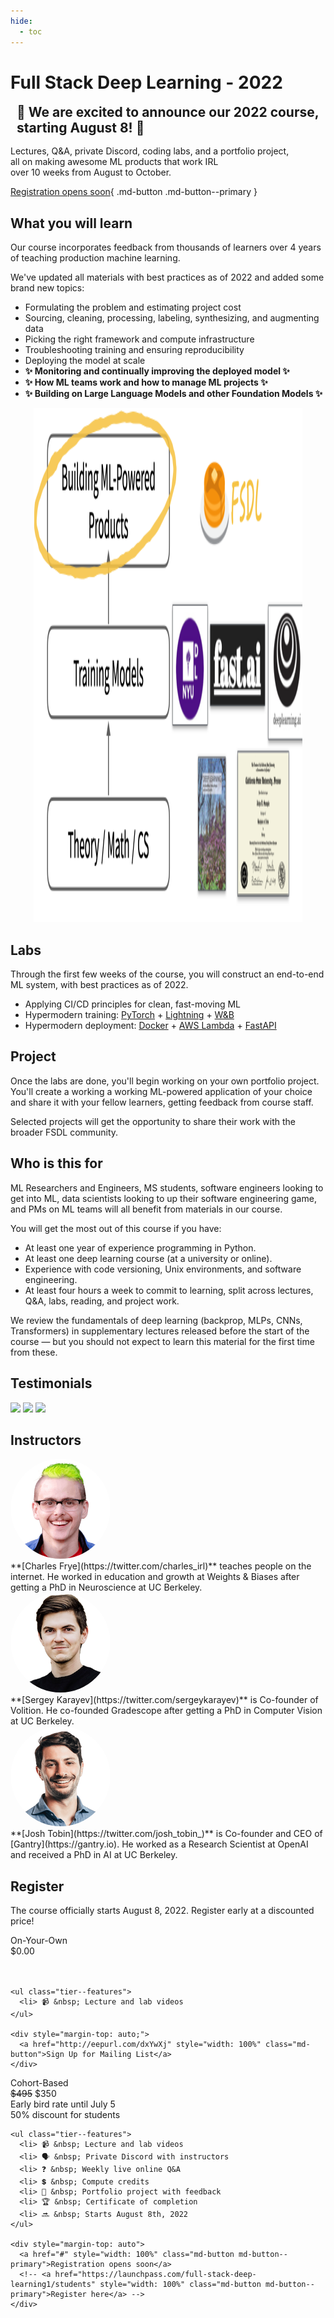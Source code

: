 ```yaml
---
hide:
  - toc
---
```

# Full Stack Deep Learning - 2022

<div class="md-banner announce"  markdown>
<h2 style="margin: 16px 10px;"> 🚀  We are excited to announce our 2022 course, starting August 8! 🚀 </h2>

Lectures, Q&A, private Discord, coding labs, and a portfolio project,<br>
all on making awesome ML products that work IRL<br>
over 10 weeks from August to October.<br>

[Registration opens soon](#register){ .md-button .md-button--primary }

</div>

## What you will learn

Our course incorporates feedback from thousands of learners over 4 years of
teaching production machine learning.

We've updated all materials with best practices as of 2022 and added some brand new topics:

- Formulating the problem and estimating project cost
- Sourcing, cleaning, processing, labeling, synthesizing, and augmenting data
- Picking the right framework and compute infrastructure
- Troubleshooting training and ensuring reproducibility
- Deploying the model at scale
- **✨ Monitoring and continually improving the deployed model ✨**
- **✨ How ML teams work and how to manage ML projects ✨**
- **✨ Building on Large Language Models and other Foundation Models ✨**

<p align="center">
  <img src="/images/positioning.png" height="822px" width="430px" />
</p>

## Labs

Through the first few weeks of the course, you will construct an end-to-end ML system, with best practices as of 2022.

- Applying CI/CD principles for clean, fast-moving ML
- Hypermodern training: [PyTorch](https://pytorch.org) + [Lightning](https:/pytorchlightning.ai) + [W&B](https://wandb.ai)
- Hypermodern deployment: [Docker](https://docker.com) + [AWS Lambda](https://aws.amazon.com/lambda) + [FastAPI](https://fastapi.tiangolo.com)

## Project

Once the labs are done, you'll begin working on your own portfolio project.
You'll create a working a working ML-powered application of your choice and share it with your fellow learners,
getting feedback from course staff.

Selected projects will get the opportunity to share their work with the broader FSDL community.

## Who is this for

ML Researchers and Engineers,
MS students,
software engineers looking to get into ML,
data scientists looking to up their software engineering game,
and PMs on ML teams will all benefit from materials in our course.

You will get the most out of this course if you have:

- At least one year of experience programming in Python.
- At least one deep learning course (at a university or online).
- Experience with code versioning, Unix environments, and software engineering.
- At least four hours a week to commit to learning, split across lectures, Q&A, labs, reading, and project work.

We review the fundamentals of deep learning (backprop, MLPs, CNNs, Transformers) in supplementary lectures released before the start of the course — but you should not expect to learn this material for the first time from these.

## Testimonials

<a href="https://twitter.com/borisdayma/status/1281281082604871681"><img src="/images/testimonial-00.png"></a>
<a href="https://twitter.com/chipro/status/1156416625400172544"><img src = "/images/testimonial-01.png"></a>
<a href="https://twitter.com/carranzadanielh/status/1329521631216144385"><img src ="/images/testimonial-02.png"></a>

## Instructors

<div class="person" markdown>
  <img src="/images/charles.png" style="border-radius: 50%;">
  <div markdown>
  **[Charles Frye](https://twitter.com/charles_irl)** teaches people on the internet. He worked in education and growth at Weights & Biases after getting a PhD in Neuroscience at UC Berkeley.
  </div>
</div>

<div class="person" markdown>
  <img src="/images/sergey.png" style="border-radius: 50%;">
  <div markdown>
  **[Sergey Karayev](https://twitter.com/sergeykarayev)** is Co-founder of Volition. He co-founded Gradescope after getting a PhD in Computer Vision at UC Berkeley.
  </div>
</div>

<div class="person" markdown>
  <img src="/images/josh.png" style="border-radius: 50%;">
  <div markdown>
  **[Josh Tobin](https://twitter.com/josh_tobin_)** is Co-founder and CEO of [Gantry](https://gantry.io). He worked as a Research Scientist at OpenAI and received a PhD in AI at UC Berkeley.
  </div>
</div>

## Register

The course officially starts August 8, 2022.
Register early at a discounted price!

<div class="pricing">
  <div class="tier">
    <div class="tier--header">On-Your-Own</div>
    <div class="tier--price">
      $0.00
    </div>
    <div class="tier--priceCaption" style="visibility: hidden;">
    <!-- hidden but present to align these two sections -->
      <div class="highlight">Early bird rate until July 5</div>
      <div>50% discount for students</div>
    </div>

    <ul class="tier--features">
      <li> 📹 &nbsp; Lecture and lab videos
    </ul>

    <div style="margin-top: auto;">
      <a href="http://eepurl.com/dxYwXj" style="width: 100%" class="md-button">Sign Up for Mailing List</a>
    </div>

  </div>
  <div class="tier">
    <div class="tier--header">Cohort-Based</div>
    <div class="tier--price">
      <span style="text-decoration: line-through;">$495</span> <span class="highlight">$350</span>
    </div>
    <div class="tier--priceCaption">
      <div class="highlight">Early bird rate until July 5</div>
      <div>50% discount for students</div>
    </div>

    <ul class="tier--features">
      <li> 📹 &nbsp; Lecture and lab videos
      <li> 🗣 &nbsp; Private Discord with instructors
      <li> ❓ &nbsp; Weekly live online Q&A
      <li> 💲 &nbsp; Compute credits
      <li> 🎨 &nbsp; Portfolio project with feedback
      <li> 🏆 &nbsp; Certificate of completion
      <li> 🔜 &nbsp; Starts August 8th, 2022
    </ul>

    <div style="margin-top: auto">
      <a href="#" style="width: 100%" class="md-button md-button--primary">Registration opens soon</a>
      <!-- <a href="https://launchpass.com/full-stack-deep-learning1/students" style="width: 100%" class="md-button md-button--primary">Register here</a> -->
    </div>

  </div>
</div>
